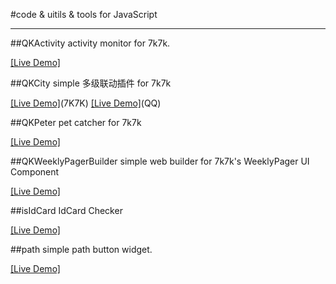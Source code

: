 #code &amp; uitils &amp; tools for JavaScript

---

##QKActivity 
activity monitor for 7k7k.

[[Live Demo]](http://zfkun.github.com/js/demo/QKActivity/)


##QKCity
simple 多级联动插件 for 7k7k

[[Live Demo]](http://zfkun.github.com/js/demo/QKCity/)(7K7K) [[Live Demo]](http://zfkun.github.com/js/demo/QKCity/qq.html)(QQ)

##QKPeter
pet catcher for 7k7k

[[Live Demo]](http://zfkun.github.com/js/demo/QKPeter/QKPeter.user.js)

##QKWeeklyPagerBuilder
simple web builder for 7k7k's WeeklyPager UI Component

[[Live Demo]](http://zfkun.github.com/js/demo/QKWeeklyPagerBuilder/)

##isIdCard
IdCard Checker

[[Live Demo]](http://zfkun.github.com/js/demo/IsIdCard/)

##path
simple path button widget.

[[Live Demo]](http://zfkun.github.com/js/demo/Path/)
